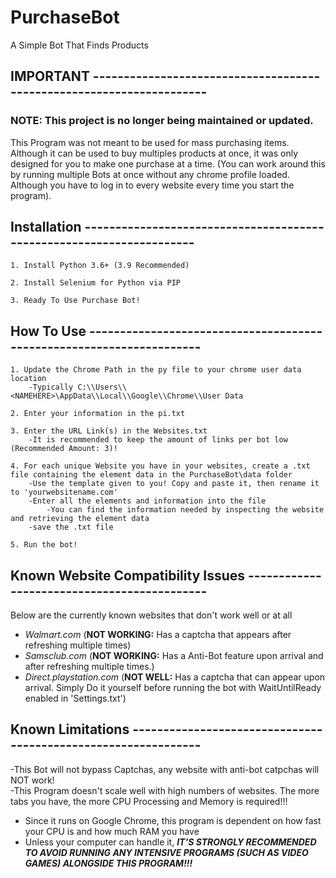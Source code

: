 # PurchaseBot
A Simple Bot That Finds Products

## IMPORTANT ---------------------------------------------------------------------
### NOTE: This project is no longer being maintained or updated.
This Program was not meant to be used for mass purchasing items. Although it can be used to buy multiples
products at once, it was only designed for you to make one purchase at a time. (You can work around this by
running multiple Bots at once without any chrome profile loaded. Although you have to log in to every website every time you start the program).


## Installation ---------------------------------------------------------------------
	1. Install Python 3.6+ (3.9 Recommended)

	2. Install Selenium for Python via PIP

	3. Ready To Use Purchase Bot!


## How To Use ---------------------------------------------------------------------
	1. Update the Chrome Path in the py file to your chrome user data location
		-Typically C:\\Users\\<NAMEHERE>\AppData\\Local\\Google\\Chrome\\User Data
	
	2. Enter your information in the pi.txt

	3. Enter the URL Link(s) in the Websites.txt
		-It is recommended to keep the amount of links per bot low (Recommended Amount: 3)!

	4. For each unique Website you have in your websites, create a .txt file containing the element data in the PurchaseBot\data folder
		-Use the template given to you! Copy and paste it, then rename it to 'yourwebsitename.com'
		-Enter all the elements and information into the file
			-You can find the information needed by inspecting the website and retrieving the element data
		-save the .txt file

	5. Run the bot!


## Known Website Compatibility Issues --------------------------------------------
Below are the currently known websites that don't work well or at all <br />
- *Walmart.com* (**NOT WORKING:** Has a captcha that appears after refreshing multiple times)<br />
- *Samsclub.com* (**NOT WORKING:** Has a Anti-Bot feature upon arrival and after refreshing multiple times.)<br />
- *Direct.playstation.com* (**NOT WELL:** Has a captcha that can appear upon arrival. Simply Do it yourself before running the bot with WaitUntilReady enabled in 		'Settings.txt')<br />


## Known Limitations --------------------------------------------------------------
-This Bot will not bypass Captchas, any website with anti-bot catpchas will NOT work!<br />
-This Program doesn't scale well with high numbers of websites. The more tabs you have, the more CPU Processing and Memory is required!!!<br />
- Since it runs on Google Chrome, this program is dependent on how fast your CPU is and how much RAM you have<br />
- Unless your computer can handle it, ***IT'S STRONGLY RECOMMENDED TO AVOID RUNNING ANY INTENSIVE PROGRAMS (SUCH AS VIDEO GAMES) ALONGSIDE THIS PROGRAM!!!***<br />

